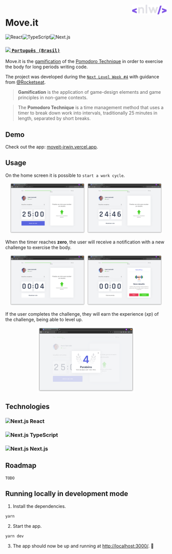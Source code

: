 <a href="https://nextlevelweek.com/" target="_blank">
    <img src="public/icons/nlw.svg" alt="NLW"align="right" height="30" />
</a>

# Move<span/>.it

<img src="https://img.shields.io/badge/React-61DAFB?style=for-the-badge&logo=react&logoColor=black" alt="React"><img src="https://img.shields.io/badge/TypeScript-3178C6?style=for-the-badge&logo=typescript&logoColor=white" alt="TypeScript"><img src="https://img.shields.io/badge/Next.js-000000?style=for-the-badge&logo=next.js" alt="Next.js">

###  [<img src="https://img.icons8.com/dusk/50/000000/translation.png" width="15"/> `Português (Brasil)`](https://github.com/irwinschmitt/nlw4/blob/main/README.md)

Move<span></span>.it is the
<a href="https://en.wikipedia.org/wiki/Gamification" target="_blank">gamification</a>
of the
<a href="https://en.wikipedia.org/wiki/Pomodoro_Technique" target="_blank">Pomodoro Technique</a>
in order to exercise the body for long periods writing code.

The project was developed during the
<a href="https://nextlevelweek.com/" target="_blank">`Next Level Week #4`</a>
with guidance from
<a href="https://github.com/Rocketseat" target="_blank">@Rocketseat</a>.

> **Gamification** is the application of game-design elements and game principles in non-game contexts.

> The **Pomodoro Technique** is a time management method that uses a timer to break down work into intervals, traditionally 25 minutes in length, separated by short breaks.

## Demo

Check out the app:
<a href="https://moveit-irwin.vercel.app/" target="_blank">moveit-irwin.vercel.app</a>.

## Usage

On the home screen it is possible to `start a work cycle`.

<p align="center">
    <img src="./docs/images/1.png" alt="" width="47%">
    <img src="./docs/images/2.png" alt="" width="47%">
</p>

When the timer reaches **zero**, the user will receive a notification with a new challenge to exercise the body.

<p align="center">
    <img src="./docs/images/3.png" alt="Next.js" width="47%">
    <img src="./docs/images/4.png" alt="Next.js" width="47%">
</p>

If the user completes the challenge, they will earn the experience (*xp*) of the challenge, being able to level up.

<p align="center">
    <img src="./docs/images/5.png" alt="Next.js" width="60%">
</p>

## Technologies

### <img src="https://simpleicons.org/icons/react.svg" alt="Next.js" height="13"> React

### <img src="https://simpleicons.org/icons/typescript.svg" alt="Next.js" height="13"> TypeScript

### <img src="https://simpleicons.org/icons/next-dot-js.svg" alt="Next.js" height="13"> Next.js

## Roadmap

`TODO`

## Running locally in development mode

1. Install the dependencies.

```bash
yarn
```

2. Start the app.

```bash
yarn dev
```

3. The app should now be up and running at
<a href="http://localhost:3000/" target="_blank">http://localhost:3000/</a>. 🚀


